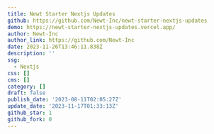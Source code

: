 ```yaml
---
title: Newt Starter Nextjs Updates
github: https://github.com/Newt-Inc/newt-starter-nextjs-updates
demo: https://newt-starter-nextjs-updates.vercel.app/
author: Newt-Inc
author_link: https://github.com/Newt-Inc
date: 2023-11-26T13:46:11.838Z
description: ''
ssg:
  - Nextjs
css: []
cms: []
category: []
draft: false
publish_date: '2023-08-11T02:05:27Z'
update_date: '2023-11-17T01:33:13Z'
github_star: 1
github_fork: 0
---
```

